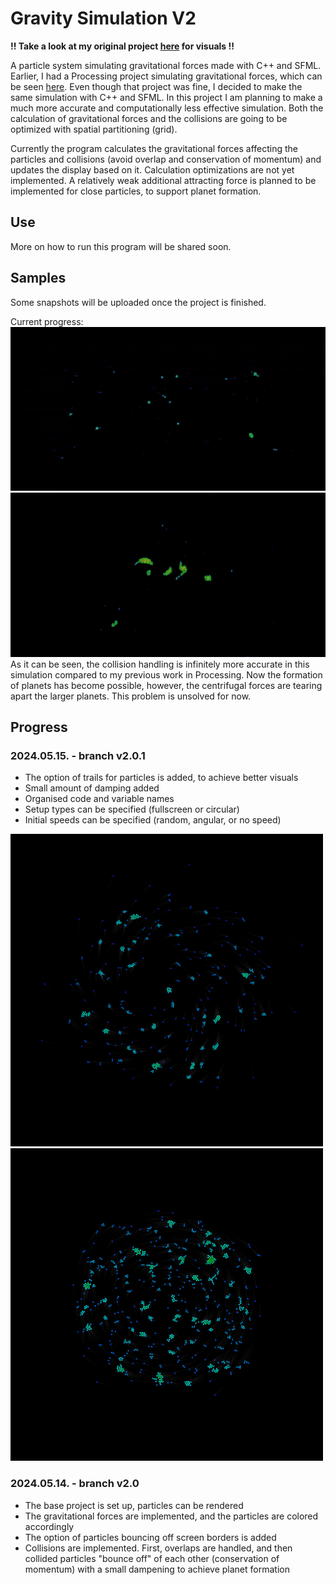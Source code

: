 # Gravity Simulation V2
**!! Take a look at my original project [here](https://github.com/balintjanik/gravity_simulation) for visuals !!**

A particle system simulating gravitational forces made with C++ and SFML. Earlier, I had a Processing project simulating gravitational forces, which can be seen [here](https://github.com/balintjanik/gravity_simulation). Even though that project was fine, I decided to make the same simulation with C++ and SFML. In this project I am planning to make a much more accurate and computationally less effective simulation. Both the calculation of gravitational forces and the collisions are going to be optimized with spatial partitioning (grid).

Currently the program calculates the gravitational forces affecting the particles and collisions (avoid overlap and conservation of momentum) and updates the display based on it. Calculation optimizations are not yet implemented. A relatively weak additional attracting force is planned to be implemented for close particles, to support planet formation.

## Use
More on how to run this program will be shared soon.

## Samples
Some snapshots will be uploaded once the project is finished.

Current progress:
<img src="data/sample_v2.0.1_1_cropped.gif" alt="sample gif of simulation">
<img src="data/sample_v2.0.1_2_cropped.gif" alt="sample gif of simulation">
As it can be seen, the collision handling is infinitely more accurate in this simulation compared to my previous work in Processing. Now the formation of planets has become possible, however, the centrifugal forces are tearing apart the larger planets. This problem is unsolved for now.

## Progress

### 2024.05.15. - branch v2.0.1
 - The option of trails for particles is added, to achieve better visuals
 - Small amount of damping added
 - Organised code and variable names
 - Setup types can be specified (fullscreen or circular)
 - Initial speeds can be specified (random, angular, or no speed)

<img src="data/sample_v2.0.1_circular_1.png" alt="sample image of simulation circular setup" width="500px">
<img src="data/sample_v2.0.1_circular_2.png" alt="sample image of simulation circular setup" width="500px">

### 2024.05.14. - branch v2.0
 - The base project is set up, particles can be rendered
 - The gravitational forces are implemented, and the particles are colored accordingly
 - The option of particles bouncing off screen borders is added
 - Collisions are implemented. First, overlaps are handled, and then collided particles "bounce off" of each other (conservation of momentum) with a small dampening to achieve planet formation
